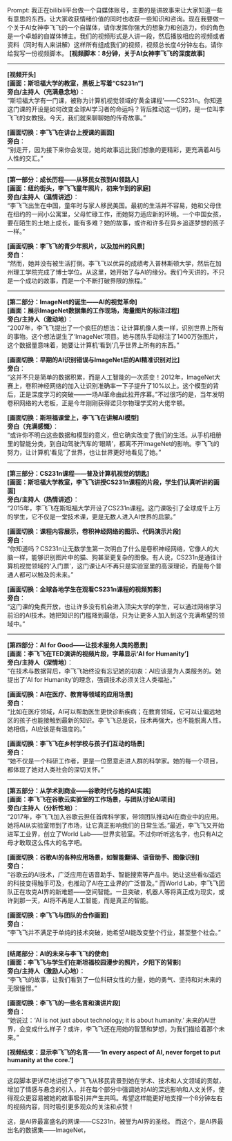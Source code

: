 Prompt:
我正在bilibili平台做一个自媒体账号，主要的是讲故事来让大家知道一些有意思的东西，让大家收获情绪价值的同时也收获一些知识和咨询。现在我要做一个关于AI女神李飞飞的一个自媒体，请你发挥你强大的想象力和创造力，你的角色是一个卓越的自媒体博主。我们的视频形式是人讲一段，然后播放相应的视频或者资料（同时有人来讲解）这样所有组成我们的视频，视频总长度4分钟左右。请你给我写一份视频脚本。
**[视频脚本：8分钟，关于AI女神李飞飞的深度故事]**

---

**[视频开头]**  
**[画面：斯坦福大学的教室，黑板上写着“CS231n”]**  
**旁白/主持人（充满悬念地）**：  
“斯坦福大学有一门课，被称为计算机视觉领域的‘黄金课程’——CS231n。你知道这门课的开设是如何改变全球AI学习者的命运吗？背后推动这一切的，是一位叫李飞飞的女教授。今天，我们就来聊聊她的传奇故事。”

**[画面切换：李飞飞在讲台上授课的画面]**  
**旁白**：  
“别走开，因为接下来你会发现，她的故事远比我们想象的更精彩，更充满着AI与人性的交汇。”

---

**[第一部分：成长历程——从移民女孩到AI领路人]**  
**[画面：纽约街头，李飞飞童年照片，初来乍到的家庭]**  
**旁白/主持人（温情讲述）**：  
“李飞飞出生在中国，童年时与家人移民美国。最初的生活并不容易，她和父母住在纽约的一间小公寓里，父母忙碌工作，而她努力适应新的环境。一个中国女孩，要在陌生的土地上成长，能有多难？她的故事，或许和许多在异乡追逐梦想的孩子一样。”  

**[画面切换：李飞飞的青少年照片，以及加州的风景]**  
**旁白**：  
“然而，她并没有被生活打倒。李飞飞以优异的成绩考入普林斯顿大学，然后在加州理工学院完成了博士学位。从这里，她开始了与AI的缘分。我们今天讲的，不只是一个成功的故事，而是一个不断打破界限的旅程。”

---

**[第二部分：ImageNet的诞生——AI的视觉革命]**  
**[画面：展示ImageNet数据集的工作现场，海量图片的标注过程]**  
**旁白/主持人（激动地）**：  
“2007年，李飞飞提出了一个疯狂的想法：让计算机像人类一样，识别世界上所有的事物。这个想法诞生了‘ImageNet’项目。她与团队手动标注了1400万张图片，这个数据量意味着，她要让计算机‘看到’几乎世界上所有的东西。”  

**[画面切换：早期的AI识别错误与ImageNet后的AI精准识别对比]**  
**旁白**：  
“这并不只是简单的数据积累，而是人工智能的一次质变！2012年，ImageNet大赛上，卷积神经网络的加入让识别准确率一下子提升了10%以上。这个模型的背后，正是深度学习的突破——一场AI革命由此拉开序幕。”不过很巧的是，当年发明卷积网络的大老板，正是今年刚刚获得诺贝尔物理学奖的大佬辛顿。  

**[画面切换：斯坦福课堂上，李飞飞在讲解AI模型]**  
**旁白（充满感慨）**：  
“或许你不明白这些数据和模型的意义，但它确实改变了我们的生活。从手机相册里的智能分类，到自动驾驶汽车的‘眼睛’，都离不开ImageNet的影响。李飞飞的努力，让计算机‘看见’了世界，也让世界更好地看见了她。”

---

**[第三部分：CS231n课程——普及计算机视觉的钥匙]**  
**[画面：斯坦福大学教室，李飞飞讲授CS231n课程的片段，学生们认真听讲的画面]**  
**旁白/主持人（热情讲述）**：  
“2015年，李飞飞在斯坦福大学开设了CS231n课程。这门课吸引了全球成千上万的学生，它不仅是一堂技术课，更是无数人进入AI世界的启蒙。”  

**[画面切换：课程内容展示，卷积神经网络的图示、代码演示片段]**  
**旁白**：  
“你知道吗？CS231n让无数学生第一次明白了什么是卷积神经网络，它像人的大脑一样，能够识别图片中的猫、狗甚至更复杂的图像。有人说，CS231n是通往计算机视觉领域的‘入门票’，这门课让AI不再只是实验室里的高深理论，而是每个普通人都可以触及的未来。”  

**[画面切换：全球各地学生在观看CS231n课程的视频剪影]**  
**旁白**：  
“这门课的免费开放，也让许多没有机会进入顶尖大学的学生，可以通过网络学习前沿的AI技术。她把知识的门槛降到最低，只为让更多人加入到这个充满希望的领域中。”

---

**[第四部分：AI for Good——让技术服务人类的愿景]**  
**[画面：李飞飞在TED演讲的视频片段，字幕显示‘AI for Humanity’]**  
**旁白/主持人（深情地）**：  
“在技术与数据背后，李飞飞始终没有忘记她的初衷：AI应该是为人类服务的。她提出了‘AI for Humanity’的理念，强调技术必须关注人类福祉。”  

**[画面切换：AI在医疗、教育等领域的应用场景]**  
**旁白**：  
“比如在医疗领域，AI可以帮助医生更快诊断疾病；在教育领域，它可以让偏远地区的孩子也能接触到最新的知识。李飞飞总是说，技术再强大，也不能脱离人性。她相信，AI应该是有温度的。”

**[画面切换：李飞飞在乡村学校与孩子们互动的场景]**  
**旁白**：  
“她不仅是一个科研工作者，更是一位愿意走进人群的科学家。她的每一个项目，都体现了她对人类社会的深切关怀。”

---

**[第五部分：从学术到商业——谷歌时代与她的AI实践]**  
**[画面：李飞飞在谷歌云实验室的工作场景，与团队讨论AI项目]**  
**旁白/主持人（分析性地）**：  
“2017年，李飞飞加入谷歌云担任首席科学家，带领团队推动AI在商业中的应用。她将AI从实验室带到了市场，让它真正影响我们的日常生活。”最近，李飞飞又开始进军工业界，创立了World Lab——世界实验室。不过你听听这名字，也只有AI之母才敢取这么伟大的名字吧。

**[画面切换：谷歌AI的各种应用场景，如智能翻译、语音助手、图像识别]**  
**旁白**：  
“谷歌云的AI技术，广泛应用在语音助手、智能搜索等产品中。她让这些看似遥远的科技变得触手可及，也推动了AI在工业界的广泛普及。”  而World Lab，李飞飞团队正在攻克AI界的新难题——空间智能。一旦突破，机器人等将真正成为现实，或许到那一天，AI将不再是人工智能，而是真正的智能。

**[画面切换：李飞飞与团队的合作画面]**  
**旁白**：  
“李飞飞并不满足于单纯的技术突破，她希望AI能改变整个行业，甚至整个社会。”

---

**[结尾部分：AI的未来与李飞飞的使命]**  
**[画面：李飞飞与学生们在斯坦福校园漫步的照片，夕阳下的背影]**  
**旁白/主持人（激励人心地）**：  
“李飞飞的故事，让我们看到了一位科研女性的力量，她的勇气、坚持和对未来的无限憧憬。”  

**[画面切换：李飞飞的一些名言和演讲片段]**  
**旁白**：  
“她说过：‘AI is not just about technology; it is about humanity.’ 未来的AI世界，会变成什么样子？或许，李飞飞还在用她的智慧和梦想，为我们描绘着那个未来。”

**[视频结束：显示李飞飞的名言——‘In every aspect of AI, never forget to put humanity at the core.’]**

---

这段脚本更详尽地讲述了李飞飞从移民背景到她在学术、技术和人文领域的贡献，增加了情感与悬念的引入，并在每个部分中强调她对AI的深远影响和人文关怀，使得观众更容易被她的故事吸引并产生共鸣。希望这样能更好地支撑一个8分钟左右的视频内容，同时吸引更多观众的关注和点赞！

这，是AI界最富盛名的网课——CS231n，被誉为AI界的圣经。
而这个，是AI界最出名的数据集——ImageNet，
